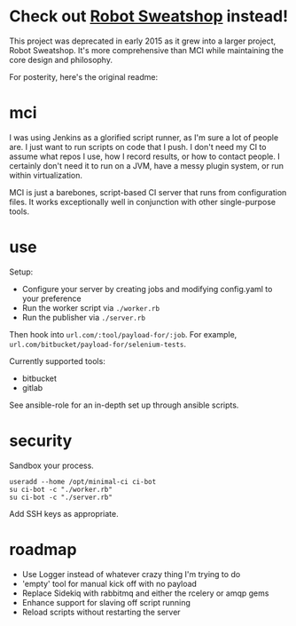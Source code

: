 # Check out [Robot Sweatshop](https://github.com/jscott/robot_sweatshop/) instead!

This project was deprecated in early 2015 as it grew into a larger project, Robot Sweatshop. It's more comprehensive than MCI while maintaining the core design and philosophy.

For posterity, here's the original readme:

# mci

I was using Jenkins as a glorified script runner, as I'm sure a lot of people are.
I just want to run scripts on code that I push.
I don't need my CI to assume what repos I use, how I record results, or how to contact people.
I certainly don't need it to run on a JVM, have a messy plugin system, or run within virtualization.

MCI is just a barebones, script-based CI server that runs from configuration files.
It works exceptionally well in conjunction with other single-purpose tools.

# use

Setup:
 - Configure your server by creating jobs and modifying config.yaml to your preference
 - Run the worker script via `./worker.rb`
 - Run the publisher via `./server.rb`

Then hook into `url.com/:tool/payload-for/:job`. For example, `url.com/bitbucket/payload-for/selenium-tests`.

Currently supported tools:
- bitbucket
- gitlab

See ansible-role for an in-depth set up through ansible scripts.

# security

Sandbox your process.

```
useradd --home /opt/minimal-ci ci-bot
su ci-bot -c "./worker.rb"
su ci-bot -c "./server.rb"
```

Add SSH keys as appropriate.

# roadmap

- Use Logger instead of whatever crazy thing I'm trying to do
- 'empty' tool for manual kick off with no payload
- Replace Sidekiq with rabbitmq and either the rcelery or amqp gems
- Enhance support for slaving off script running
- Reload scripts without restarting the server
